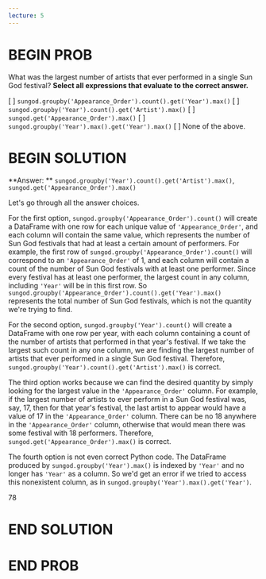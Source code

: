 ```yaml
---
lecture: 5
---
```


# BEGIN PROB

What was the largest number of artists that ever performed in a single Sun God festival? **Select all expressions that evaluate to the correct answer.**

[ ] `sungod.groupby('Appearance_Order').count().get('Year').max()`
[ ] `sungod.groupby('Year').count().get('Artist').max()`
[ ] `sungod.get('Appearance_Order').max()`
[ ] `sungod.groupby('Year').max().get('Year').max()`
[ ] None of the above.

# BEGIN SOLUTION

**Answer: ** `sungod.groupby('Year').count().get('Artist').max()`, `sungod.get('Appearance_Order').max()`

Let's go through all the answer choices.

For the first option, `sungod.groupby('Appearance_Order').count()` will create a DataFrame with one row for each unique value of `'Appearance_Order'`, and each column will contain the same value, which represents the number of Sun God festivals that had at least a certain amount of performers. For example, the first row of `sungod.groupby('Appearance_Order').count()` will correspond to an `'Appearance_Order'` of 1, and each column will contain a count of the number of Sun God festivals with at least one performer. Since every festival has at least one performer, the largest count in any column, including `'Year'` will be in this first row. So `sungod.groupby('Appearance_Order').count().get('Year').max()` represents the total number of Sun God festivals, which is not the quantity we're trying to find.

For the second option, `sungod.groupby('Year').count()` will create a DataFrame with one row per year, with each column containing a count of the number of artists that performed in that year's festival. If we take the largest such count in any one column, we are finding the largest number of artists that ever performed in a single Sun God festival. Therefore,
`sungod.groupby('Year').count().get('Artist').max()` is correct. 

The third option works because we can find the desired quantity by simply looking for the largest value in the `'Appearance_Order'` column. For example, if the largest number of artists to ever perform in a Sun God festival was, say, 17, then for that year's festival, the last artist to appear would have a value of 17 in the `'Appearance_Order'` column. There can be no 18 anywhere in the `'Appearance_Order'` column, otherwise that would mean there was some festival with 18 performers. Therefore, `sungod.get('Appearance_Order').max()` is correct.

The fourth option is not even correct Python code. The DataFrame produced by `sungod.groupby('Year').max()` is indexed by `'Year'` and no longer has `'Year'` as a column. So we'd get an error if we tried to access this nonexistent column, as in `sungod.groupby('Year').max().get('Year')`. 

<average>78</average>


# END SOLUTION

# END PROB
